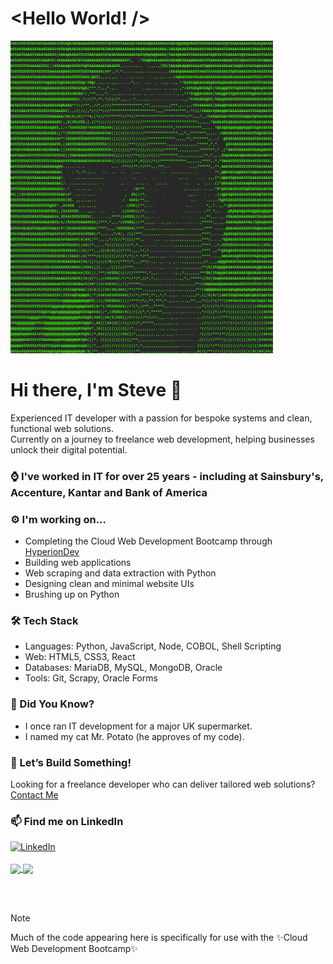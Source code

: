 # <Hello World! />
<picture>
  <source media="(prefers-color-scheme: dark)" srcset="https://github.com/froststeve/froststeve/blob/main/Screenshot%202024-10-22%20161815.png">
  <source media="(prefers-color-scheme: light)" srcset="https://github.com/froststeve/froststeve/blob/main/Screenshot%202024-10-22%20161815.png">
  <img height = "500px" alt="ASCII image of Steve Frost" src="https://github.com/froststeve/froststeve/blob/main/Screenshot%202024-10-22%20161815.png">
</picture>

# Hi there, I'm Steve 👋  
Experienced IT developer with a passion for bespoke systems and clean, functional web solutions.  
Currently on a journey to freelance web development, helping businesses unlock their digital potential.

### ⌚ I've worked in IT for over 25 years - including at Sainsbury's, Accenture, Kantar and Bank of America

### ⚙️ I'm working on...
- Completing the Cloud Web Development Bootcamp through <a target="_blank" href="https://www.hyperiondev.com/">HyperionDev</a>
- Building web applications
- Web scraping and data extraction with Python
- Designing clean and minimal website UIs
- Brushing up on Python

### 🛠 Tech Stack  
- Languages: Python, JavaScript, Node, COBOL, Shell Scripting
- Web: HTML5, CSS3, React  
- Databases: MariaDB, MySQL, MongoDB, Oracle
- Tools: Git, Scrapy, Oracle Forms

### 🎯 Did You Know?  
- I once ran IT development for a major UK supermarket.  
- I named my cat Mr. Potato (he approves of my code).  

### 💼 Let’s Build Something!  
Looking for a freelance developer who can deliver tailored web solutions?  
[Contact Me](https://www.linkedin.com/in/stevefrostuk/)

### 📫 Find me on LinkedIn
<a href = "https://www.linkedin.com/in/stevefrostuk/">
<img height="40px" alt="LinkedIn" src="https://upload.wikimedia.org/wikipedia/commons/c/ca/LinkedIn_logo_initials.png">
</a>
<br><br>

<a href="#">
  <img height=150 align="center" src="https://github-readme-stats.vercel.app/api/top-langs/?username=froststeve&size_weight=0.5&count_weight=0.5&langs_count=8&layout=donut&theme=transparent" />
</a>
<a href="#">
  <img height=150 align="center" src="https://github-readme-stats.vercel.app/api?username=froststeve&show_icons=true&theme=transparent&hide=stars,prs,issues,contribs&hide_rank=true" />
</a>

<br><br>


> [!NOTE]
> Much of the code appearing here is specifically for use with the ✨Cloud Web Development Bootcamp✨
